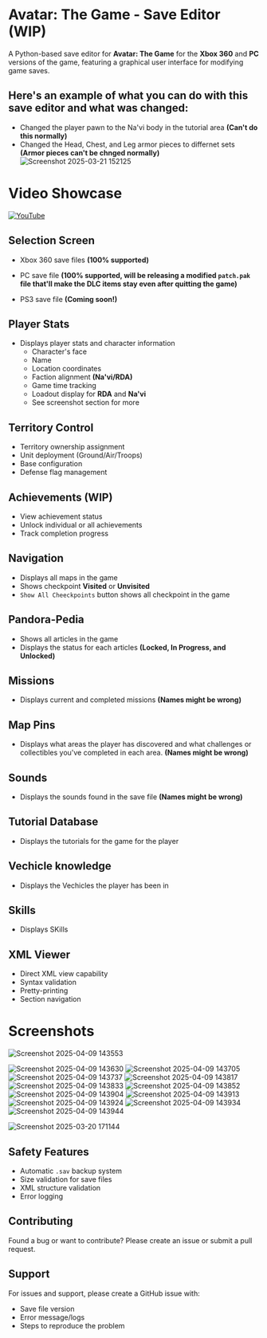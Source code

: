 # Avatar: The Game  - Save Editor (WIP)

A Python-based save editor for **Avatar: The Game** for the **Xbox 360** and **PC** versions of the game, featuring a graphical user interface for modifying game saves.

## Here's an example of what you can do with this save editor and what was changed:
  - Changed the player pawn to the Na'vi body in the tutorial area **(Can't do this normally)**
  - Changed the Head, Chest, and Leg armor pieces to differnet sets **(Armor pieces can't be chnged normally)**
![Screenshot 2025-03-21 152125](https://github.com/user-attachments/assets/2b9069cd-7a01-4dbf-b847-629bd2a49de9)

# Video Showcase
[![YouTube](http://i.ytimg.com/vi/854m2cfOvYA/hqdefault.jpg)](https://www.youtube.com/watch?v=854m2cfOvYA)

## Selection Screen
- Xbox 360 save files **(100% supported)**

- PC save file **(100% supported, will be releasing a modified `patch.pak` file that'll make the DLC items stay even after quitting the game)**

- PS3 save file **(Coming soon!)**

## Player Stats
- Displays player stats and character information
  - Character's face
  - Name
  - Location coordinates
  - Faction alignment **(Na'vi/RDA)**
  - Game time tracking
  - Loadout display for **RDA** and **Na'vi**
  - See screenshot section for more
    
## Territory Control
- Territory ownership assignment
- Unit deployment (Ground/Air/Troops)
- Base configuration
- Defense flag management

## Achievements **(WIP)**
- View achievement status
- Unlock individual or all achievements
- Track completion progress

## Navigation
- Displays all maps in the game
- Shows checkpoint **Visited** or **Unvisited**
- `Show All Cheeckpoints` button shows all checkpoint in the game

## Pandora-Pedia
- Shows all articles in the game
- Displays the status for each articles **(Locked, In Progress, and Unlocked)**

## Missions
- Displays current and completed missions **(Names might be wrong)**

## Map Pins
- Displays what areas the player has discovered and what challenges or collectibles you've completed in each area. **(Names might be wrong)**

## Sounds
- Displays the sounds found in the save file **(Names might be wrong)**

## Tutorial Database
- Displays the tutorials for the game for the player

## Vechicle knowledge
- Displays the Vechicles the player has been in

## Skills
- Displays SKills



## XML Viewer
- Direct XML view capability
- Syntax validation
- Pretty-printing
- Section navigation

# Screenshots
![Screenshot 2025-04-09 143553](https://github.com/user-attachments/assets/00c10327-46b8-4f53-9348-2ffd564f6ea6)

![Screenshot 2025-04-09 143630](https://github.com/user-attachments/assets/7f1b8432-64ce-47ac-b46e-33e1e5957b62)
![Screenshot 2025-04-09 143705](https://github.com/user-attachments/assets/b11a2a3c-b677-4197-8da6-6d7f7d13e29d)
![Screenshot 2025-04-09 143737](https://github.com/user-attachments/assets/ebc37ab7-e5ee-4c3b-b08c-fc3eeb7a2fff)
![Screenshot 2025-04-09 143817](https://github.com/user-attachments/assets/000f0bf3-9245-499c-9e28-ef5c80633773)
![Screenshot 2025-04-09 143833](https://github.com/user-attachments/assets/b787ee3e-ec70-4382-b5bf-22367e18c43c)
![Screenshot 2025-04-09 143852](https://github.com/user-attachments/assets/9fad75d4-2000-4779-b2c8-b6d0a3647373)
![Screenshot 2025-04-09 143904](https://github.com/user-attachments/assets/e6ea3686-6400-47fe-b09a-1a757e0c0b94)
![Screenshot 2025-04-09 143913](https://github.com/user-attachments/assets/5e0f67d6-f58f-4d1d-ae7e-4a64e7e57200)
![Screenshot 2025-04-09 143924](https://github.com/user-attachments/assets/3140acb0-1a1c-4152-9875-144a0d695b14)
![Screenshot 2025-04-09 143934](https://github.com/user-attachments/assets/b858892c-d569-4f21-9a5d-140018df0682)
![Screenshot 2025-04-09 143944](https://github.com/user-attachments/assets/51062f59-3160-4986-9afa-3b624e6a1575)



![Screenshot 2025-03-20 171144](https://github.com/user-attachments/assets/dde6bf94-a1e0-4c0a-88f6-02aedba47a68)


## Safety Features
- Automatic `.sav` backup system
- Size validation for save files
- XML structure validation
- Error logging

## Contributing
Found a bug or want to contribute? Please create an issue or submit a pull request.

## Support
For issues and support, please create a GitHub issue with:
- Save file version
- Error message/logs
- Steps to reproduce the problem
